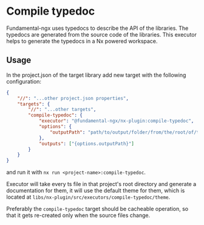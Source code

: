 # Compile typedoc

Fundamental-ngx uses typedocs to describe the API of the libraries.
The typedocs are generated from the source code of the libraries. This executor helps to generate the typedocs in a Nx powered workspace.

## Usage

In the project.json of the target library add new target with the following configuration:

```json
{
    "//": "...other project.json properties",
    "targets": {
        "//": "...other targets",
        "compile-typedoc": {
            "executor": "@fundamental-ngx/nx-plugin:compile-typedoc",
            "options": {
                "outputPath": "path/to/output/folder/from/the/root/of/the/workspace"
            },
            "outputs": ["{options.outputPath}"]
        }
    }
}
```

and run it with `nx run <project-name>:compile-typedoc`.

Executor will take every ts file in that project's root directory and generate a documentation for them, it will
use the default theme for them, which is located at `libs/nx-plugin/src/executors/compile-typedoc/theme`.

Preferably the `compile-typedoc` target should be cacheable operation, so that it gets re-created only when the source files change.
